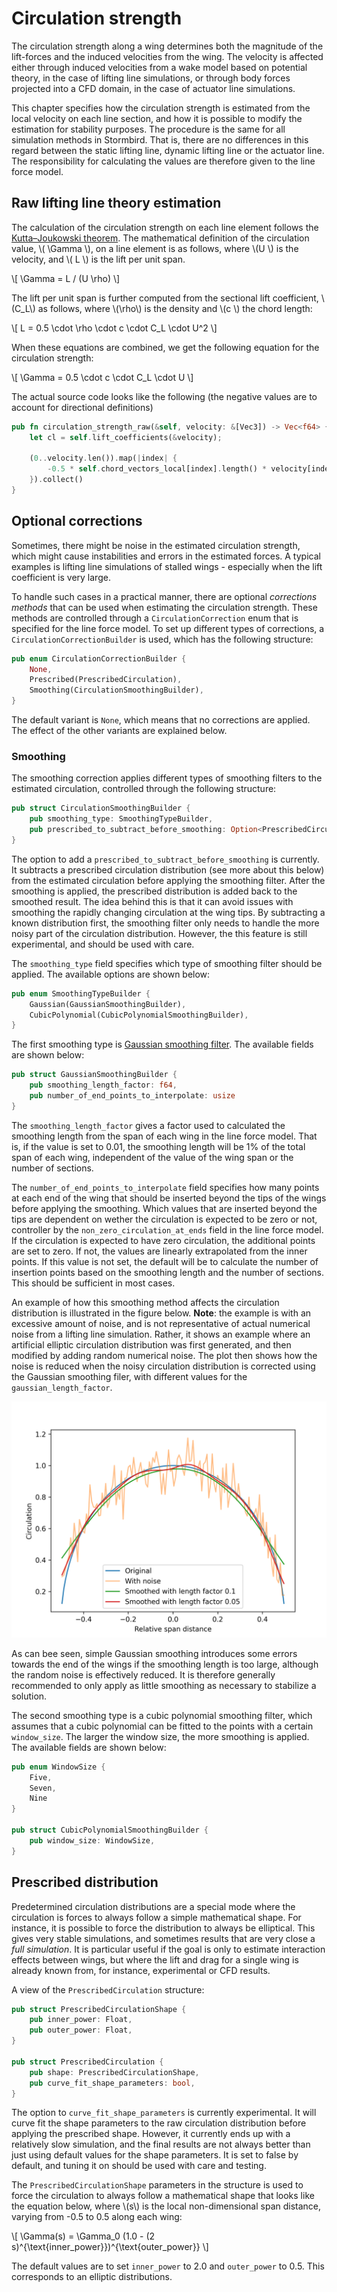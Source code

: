 # Circulation strength

The circulation strength along a wing determines both the magnitude of the lift-forces and the induced velocities from the wing. The velocity is affected either through induced velocities from a wake model based on potential theory, in the case of lifting line simulations, or through body forces projected into a CFD domain, in the case of actuator line simulations.

This chapter specifies how the circulation strength is estimated from the local velocity on each line section, and how it is possible to modify the estimation for stability purposes. The procedure is the same for all simulation methods in Stormbird. That is, there are no differences in this regard between the static lifting line, dynamic lifting line or the actuator line. The responsibility for calculating the values are therefore given to the line force model.

## Raw lifting line theory estimation
The calculation of the circulation strength on each line element follows the [Kutta–Joukowski theorem](https://en.wikipedia.org/wiki/Kutta%E2%80%93Joukowski_theorem). The mathematical definition of the circulation value, \\( \Gamma \\), on a line element is as follows, where \\(U \\) is the velocity, and \\( L \\) is the lift per unit span.

\\[
    \Gamma = L / (U \rho)
\\]

The lift per unit span is further computed from the sectional lift coefficient, \\(C_L\\) as follows, where \\(\rho\\) is the density and \\(c \\) the chord length:

\\[
    L = 0.5 \cdot \rho \cdot c \cdot C_L \cdot U^2
\\]

When these equations are combined, we get the following equation for the circulation strength:

\\[
    \Gamma = 0.5 \cdot c \cdot C_L \cdot U
\\]

The actual source code looks like the following (the negative values are to account for directional definitions)

```rust
pub fn circulation_strength_raw(&self, velocity: &[Vec3]) -> Vec<f64> {
    let cl = self.lift_coefficients(&velocity);

    (0..velocity.len()).map(|index| {
        -0.5 * self.chord_vectors_local[index].length() * velocity[index].length() * cl[index]
    }).collect()
}
```

## Optional corrections

Sometimes, there might be noise in the estimated circulation strength, which might cause instabilities and errors in the estimated forces. A typical examples is lifting line simulations of stalled wings - especially when the lift coefficient is very large.

To handle such cases in a practical manner, there are optional *corrections methods* that can be used when estimating the circulation strength. These methods are controlled through a `CirculationCorrection` enum that is specified for the line force model. To set up different types of corrections, a `CirculationCorrectionBuilder` is used, which has the following structure:

```rust
pub enum CirculationCorrectionBuilder {
    None,
    Prescribed(PrescribedCirculation),
    Smoothing(CirculationSmoothingBuilder),
}
```

The default variant is `None`, which means that no corrections are applied. The effect of the other variants are explained below.

### Smoothing

The smoothing correction applies different types of smoothing filters to the estimated circulation, controlled through the following structure:

```rust
pub struct CirculationSmoothingBuilder {
    pub smoothing_type: SmoothingTypeBuilder,
    pub prescribed_to_subtract_before_smoothing: Option<PrescribedCirculation>,
}
```

The option to add a `prescribed_to_subtract_before_smoothing` is currently. It subtracts a prescribed circulation distribution (see more about this below) from the estimated circulation before applying the smoothing filter. After the smoothing is applied, the prescribed distribution is added back to the smoothed result. The idea behind this is that it can avoid issues with smoothing the rapidly changing circulation at the wing tips. By subtracting a known distribution first, the smoothing filter only needs to handle the more noisy part of the circulation distribution. However, the this feature is still experimental, and should be used with care.

The `smoothing_type` field specifies which type of smoothing filter should be applied. The available options are shown below:

```rust
pub enum SmoothingTypeBuilder {
    Gaussian(GaussianSmoothingBuilder),
    CubicPolynomial(CubicPolynomialSmoothingBuilder),
}
```

The first smoothing type is [Gaussian smoothing filter](https://en.wikipedia.org/wiki/Kernel_smoother). The available fields are shown below:

```rust
pub struct GaussianSmoothingBuilder {
    pub smoothing_length_factor: f64,
    pub number_of_end_points_to_interpolate: usize
}
```

The `smoothing_length_factor` gives a factor used to calculated the smoothing length from the span of each wing in the line force model. That is, if the value is set to 0.01, the smoothing length will be 1% of the total span of each wing, independent of the value of the wing span or the number of sections.

The `number_of_end_points_to_interpolate` field specifies how many points at each end of the wing that should be inserted beyond the tips of the wings before applying the smoothing. Which values that are inserted beyond the tips are dependent on wether the circulation is expected to be zero or not, controller by the `non_zero_circulation_at_ends` field in the line force model. If the circulation is expected to have zero circulation, the additional points are set to zero. If not, the values are linearly extrapolated from the inner points. If this value is not set, the default will be to calculate the number of insertion points based on the smoothing length and the number of sections. This should be sufficient in most cases.


An example of how this smoothing method affects the circulation distribution is illustrated in the figure below. **Note**: the example is with an excessive amount of noise, and is not representative of actual numerical noise from a lifting line simulation. Rather, it shows an example where an artificial elliptic circulation distribution was first generated, and then modified by adding random numerical noise. The plot then shows how the noise is reduced when the noisy circulation distribution is corrected using the Gaussian smoothing filer, with different values for the `gaussian_length_factor`.

![Gaussian smoothing example](figures/gaussian_smoothing_example.png)

As can bee seen, simple Gaussian smoothing introduces some errors towards the end of the wings if the smoothing length is too large, although the random noise is effectively reduced. It is therefore generally recommended to only apply as little smoothing as necessary to stabilize a solution.

The second smoothing type is a cubic polynomial smoothing filter, which assumes that a cubic polynomial can be fitted to the points with a certain `window_size`. The larger the window size, the more smoothing is applied. The available fields are shown below:

```rust
pub enum WindowSize {
    Five,
    Seven,
    Nine
}

pub struct CubicPolynomialSmoothingBuilder {
    pub window_size: WindowSize,
}
```

## Prescribed distribution

Predetermined circulation distributions are a special mode where the circulation is forces to always follow a simple mathematical shape. For instance, it is possible to force the distribution to always be elliptical. This gives very stable simulations, and sometimes results that are very close a *full simulation*. It is particular useful if the goal is only to estimate interaction effects between wings, but where the lift and drag for a single wing is already known from, for instance, experimental or CFD results.

A view of the `PrescribedCirculation` structure:

```rust
pub struct PrescribedCirculationShape {
    pub inner_power: Float,
    pub outer_power: Float,
}

pub struct PrescribedCirculation {
    pub shape: PrescribedCirculationShape,
    pub curve_fit_shape_parameters: bool,
}
```

The option to `curve_fit_shape_parameters` is currently experimental. It will curve fit the shape parameters to the raw circulation distribution before applying the prescribed shape. However, it currently ends up with a relatively slow simulation, and the final results are not always better than just using default values for the shape parameters. It is set to false by default, and tuning it on should be used with care and testing.

The `PrescribedCirculationShape` parameters in the structure is used to force the circulation to always follow a mathematical shape that looks like the equation below, where \\(s\\) is the local non-dimensional span distance, varying from -0.5 to 0.5 along each wing:

\\[
    \Gamma(s) = \Gamma_0 (1.0 - (2 s)^{\text{inner_power}})^{\text{outer_power}}
\\]

The default values are to set `inner_power` to 2.0 and `outer_power` to 0.5. This corresponds to an elliptic distributions.
